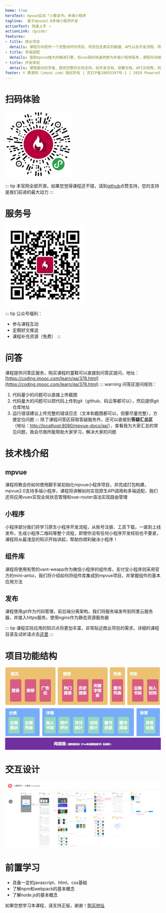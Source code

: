 ```yaml
---
home: true
heroText: mpvue实战「小慕读书」多端小程序
tagline:  基于mpvue2.0多端小程序开发
actionText: 快速上手 →
actionLink: /guide/
features:
- title: 商业项目
  details: 课程为你提供一个完整闭环的项目，项目包含真实的数据、API以及开发流程，项目完全符合商业项目标准
- title: 多端适配
  details: 借助mpvue强大的编译引擎，将vue源码快速转换为多端小程序版本，课程将详细介绍如何实现多端适配
- title: 开发体验
  details: 课程面向初学者，提供完整的文档支持，如开发文档、部署文档、API文档等，同时提供在线API，无需部署，直接调用
footer: © 慕课网（imooc.com）版权所有 | 苏ICP备18055397号-1 | 2019 Powered by Sam
---
```


# 扫码体验
![qrcode](./images/mp_qrcode.jpeg)

::: tip
本官网全部开源，如果您觉得课程还不错，请到[github](https://github.com/sam9831/mpvue-imooc-ebook-docs)点赞支持，您的支持是我们前进的最大动力
:::

# 服务号
![gzh_qrcode](./images/gzh_qrcode.jpg)

::: tip
公众号福利：
- 参与课程互动
- 定期好文推送
- 课程补充资源（免费）
:::

# 问答
课程提供问答区服务，购买课程的童鞋可以直接到问答区提问，地址：[https://coding.imooc.com/learn/qa/376.html](https://coding.imooc.com/learn/qa/376.html)
::: warning
问答区提问规则：
1. 代码量少的问题可以直接上传截图
2. 代码量大的问题可以把代码上传到git（github、码云等都可以），然后提供git仓库地址
3. 运行错误建议上传完整的错误日志（文本和截图都可以，但要尽量完整），方便定位问题
:::
除了课程问答区获取答疑服务外，还可以直接到**答疑汇总区**（地址：[http://localhost:8080/mpvue-docs/qa/](http://localhost:8080/mpvue-docs/qa/)），查看我为大家汇总的常见问题，我会尽我所能帮助大家学习，解决大家的问题

# 技术栈介绍
## mpvue
课程将教会你如何使用脚手架初始化mpvue小程序项目，并完成打包构建，mpvue2.0支持多端小程序，课程将讲解如何实现原生API调用和多端适配，我们还将应用vuex实现全局状态管理和vue-router语法实现路由管理

## 小程序
小程序部分我们将学习原生小程序开发流程，从账号注册、工具下载，一直到上线发布，生成小程序二维码等整个流程，即使你没有任何小程序开发经验也不要紧，课程将从最浅显的知识开始讲起，帮助你顺利破冰小程序！

## 组件库
课程将使用有赞的vant-weapp作为微信小程序的组件库，支付宝小程序则采用官方的mini-antui，我们将介绍如何将组件库集成到mpvue项目，并掌握组件的基本应用方法

## 发布
课程使用git作为代码管理，前后端分离架构，我们将服务端发布到阿里云服务器，并接入https服务，使用nginx作为静态资源服务器

::: tip
课程实际应用的知识点将更加丰富，非常贴近商业项目的需求，详细的课程目录及试听请点击[这里](https://coding.imooc.com/class/376.html)
:::

# 项目功能结构
![feature](./images/home_feature.jpg)

# 交互设计
<a :href="require('./images/home_design.jpg')" target="_blank">![design](./images/home_design.jpg)</a>

# 前置学习
- 具备一定的javascript、html、css基础
- 了解npm和webpack的基本概念
- 了解node.js的基本概念

如果您想学习本课程，请支持正版，谢谢！[购买地址](https://coding.imooc.com/class/376.html)
